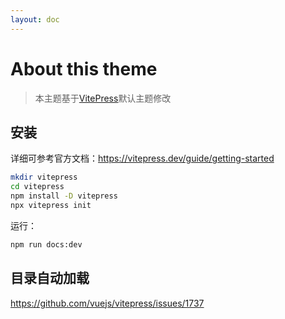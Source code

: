 ```yaml
---
layout: doc
---
```


# About this theme

>  本主题基于[VitePress](https://vitepress.dev/)默认主题修改

## 安装 <Badge type="info" text="Doing" />

详细可参考官方文档：https://vitepress.dev/guide/getting-started


```sh
mkdir vitepress
cd vitepress
npm install -D vitepress
npx vitepress init
```

运行：

```sh
npm run docs:dev
```

<script setup>
import { VPTeamMembers } from 'vitepress/theme'

const members = [
  {
    avatar: 'https://www.github.com/yyx990803.png',
    name: 'Evan You',
    title: 'Creator',
    links: [
      { icon: 'github', link: 'https://github.com/yyx990803' },
      { icon: 'twitter', link: 'https://twitter.com/youyuxi' }
    ]
  },

]
</script>

<VPTeamMembers size="medium" :members="members" />

<VPHomeSponsors />

## 目录自动加载

https://github.com/vuejs/vitepress/issues/1737